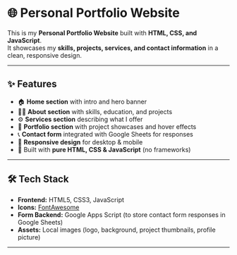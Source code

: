 # 🌐 Personal Portfolio Website

This is my **Personal Portfolio Website** built with **HTML, CSS, and JavaScript**.  
It showcases my **skills, projects, services, and contact information** in a clean, responsive design.

---

## ✨ Features
- 🏠 **Home section** with intro and hero banner  
- 👩‍💻 **About section** with skills, education, and projects  
- ⚙️ **Services section** describing what I offer  
- 📂 **Portfolio section** with project showcases and hover effects  
- 📞 **Contact form** integrated with Google Sheets for responses  
- 📱 **Responsive design** for desktop & mobile  
- 🎨 Built with **pure HTML, CSS & JavaScript** (no frameworks)  

---

## 🛠️ Tech Stack
- **Frontend:** HTML5, CSS3, JavaScript  
- **Icons:** [FontAwesome](https://fontawesome.com/)  
- **Form Backend:** Google Apps Script (to store contact form responses in Google Sheets)  
- **Assets:** Local images (logo, background, project thumbnails, profile picture)  

---
